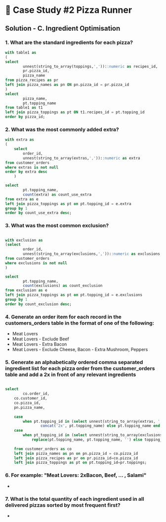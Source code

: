 # 🍕 Case Study #2 Pizza Runner

## Solution - C. Ingredient Optimisation

### 1. What are the standard ingredients for each pizza?

```sql
with table1 as 
(
select 
    	unnest(string_to_array(toppings,','))::numeric as recipes_id,
    	pr.pizza_id,
    	pizza_name
from pizza_recipes as pr
left join pizza_names as pn ON pn.pizza_id = pr.pizza_id
)
select 	
		pizza_name,
        pt.topping_name
from table1 as t1
left join pizza_toppings as pt ON t1.recipes_id = pt.topping_id
order by pizza_id;
```

### 2. What was the most commonly added extra?

```sql
with extra as 
(
	select 
 		order_id,
		unnest(string_to_array(extras,','))::numeric as extra
from customer_orders 
where extras is not null
order by extra desc
	)

select 	
		pt.topping_name,
		count(extra) as count_use_extra 
from extra as e 
left join pizza_toppings as pt on pt.topping_id = e.extra 
group by 1
order by count_use_extra desc;
```

### 3. What was the most common exclusion?
```sql

with exclusion as 
(select 
 		order_id,
		unnest(string_to_array(exclusions,','))::numeric as exclusions
from customer_orders 
where exclusions is not null
)

select 
		pt.topping_name,
		count(exclusions) as count_exclusion
from exclusion as e 
left join pizza_toppings as pt on pt.topping_id = e.exclusions
group by 1
order by count_exclusion desc;
```

### 4. Generate an order item for each record in the customers_orders table in the format of one of the following:
- Meat Lovers
- Meat Lovers - Exclude Beef
- Meat Lovers - Extra Bacon
- Meat Lovers - Exclude Cheese, Bacon - Extra Mushroom, Peppers

### 5. Generate an alphabetically ordered comma separated ingredient list for each pizza order from the customer_orders table and add a 2x in front of any relevant ingredients
```sql

select  
		co.order_id,
	co.customer_id,
	co.pizza_id,
	pn.pizza_name,
	 
	case 
		when pt.topping_id in (select unnest(string_to_array(extras, ','))::numeric from customer_orders) then 
				concat('2x', pt.topping_name) else pt.topping_name end as ext_topping,
	case 	
		when pt_topping_id in (select unnest(string_to_array(exclusions, ','))::numeric from customer_orders ) then 
			replace(pt.topping_name, pt.topping_name, '') else topping_name end as exc_topping
	
	from customer_orders as co
	left join pizza_names as pn on pn.pizza_id = co.pizza_id
	left join pizza_recipes as pr on pr.pizza_id=co.pizza_id
	left join pizza_toppings as pt on pt.topping_id=pr.toppings;
```

### 6. For example: "Meat Lovers: 2xBacon, Beef, ... , Salami"
-
### 7. What is the total quantity of each ingredient used in all delivered pizzas sorted by most frequent first?
-
